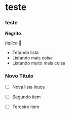 # teste

### teste

**Negrito**

_Italico_ :chicken:



- Tetando lista
- Listando mais coisa
- Listando muito mais coisa



### Novo Título

- [ ] Nova lista louca
- [ ] Segundo item
- [ ] Terceiro item









